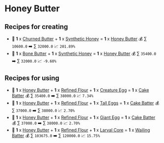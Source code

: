 # Honey Butter

## Recipes for creating

* 🍳 **1** x [Churned Butter](<Churned Butter.md>) + **1** x [Synthetic Honey](<Synthetic Honey.md>) = **1** x [Honey Butter](<Honey Butter.md>) 💰 ∑ `10600.0` ➡️ ∑ `32000.0` 📈 `201.89%`
* 🍳 **1** x [Bone Butter](<Bone Butter.md>) + **1** x [Synthetic Honey](<Synthetic Honey.md>) = **1** x [Honey Butter](<Honey Butter.md>) 💰 ∑ `35400.0` ➡️ ∑ `32000.0` 📈 `-9.60%`


## Recipes for using

* 🍳 **1** x [Honey Butter](<Honey Butter.md>) + **1** x [Refined Flour](<Refined Flour.md>) + **1** x [Creature Egg](<Creature Egg.md>) = **1** x [Cake Batter](<Cake Batter.md>) 💰 ∑ `35400.0` ➡️ ∑ `38000.0` 📈 `7.34%`
* 🍳 **1** x [Honey Butter](<Honey Butter.md>) + **1** x [Refined Flour](<Refined Flour.md>) + **1** x [Tall Eggs](<Tall Eggs.md>) = **1** x [Cake Batter](<Cake Batter.md>) 💰 ∑ `37000.0` ➡️ ∑ `38000.0` 📈 `2.70%`
* 🍳 **1** x [Honey Butter](<Honey Butter.md>) + **1** x [Refined Flour](<Refined Flour.md>) + **1** x [Giant Egg](<Giant Egg.md>) = **1** x [Cake Batter](<Cake Batter.md>) 💰 ∑ `37000.0` ➡️ ∑ `38000.0` 📈 `2.70%`
* 🍳 **1** x [Honey Butter](<Honey Butter.md>) + **1** x [Refined Flour](<Refined Flour.md>) + **1** x [Larval Core](<Larval Core.md>) = **1** x [Wailing Batter](<Wailing Batter.md>) 💰 ∑ `103675.0` ➡️ ∑ `120000.0` 📈 `15.75%`

